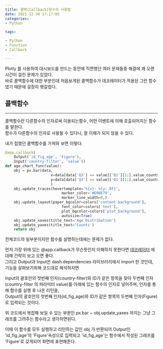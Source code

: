 ```yaml
---
title: 콜백(Callback)함수의 사용법
date: 2021-12-30 17:17:05  
categories: 
- Python

tags:

- Python
- Function
- Callback

---
```


Plotly 를 사용하여 대시보드를 만드는 동안에 직면했던 여러 문제들중 해결에 꽤 오랜시간이 걸린 문제가 있었다.  
바로 콜백함수에 대한 부분인데 처음보게된 콜백함수가 데코레이터가 적용된 그런 함수였기 때문에 굉장히 헷갈렸다.

## 콜백함수

---
콜백함수란 다른함수의 인자로써 이용되는함수, 어떤 이벤트에 의해 호출되어지는 함수를 말한다.  
함수가 다른함수의 인자로 사용될 수 있다니, 잘 이해가 되지 않을 수 있다.

내가 접했던 콜백함수를 가져와 보면 이렇다.

```python
@app.callback(
    Output('id_fig_age', 'Figure'),
    Input('country-filter', 'value'))
def age_chart_func(value):
    obj = px.bar(data,
                     x=data[data['Q3'] == value]['Q1'][1:].value_counts().sort_index().index,
                     y=data[data['Q3'] == value]['Q1'][1:].value_counts().sort_index().values,
                     )
    obj.update_traces(hovertemplate='%{x}: %{y:.0f}',
                          marker_color='#E08E79',
                          marker_line_width=0,)
    obj.update_layout(paper_bgcolor=colors['content-background'],
                          font_color=colors['text'],
                          plot_bgcolor=colors['plot_background'],
                          autosize=True)
    obj.update_xaxes(title_text='Age Distribution')
    obj.update_yaxes(title_text='Counts')
    return obj
```

전체코드의 일부분이지만 함수를 설명하는데에는 문제가 없다.  

먼저 가장 위에 있는 @app.callback가 무슨뜻인지 이해하지 못한다면 [데코레이터](https://cincu4221.github.io/2021/12/07/Python-Decorator/) 에 대해 간략히 보고 오면 좋다.  
그리고 Output과 Input은 dash.dependencies 라이브러리에서 import 한 것인데, 기능을 살펴보기위해 코드대로 해석하자면  

Input의 괄호안의 첫번째 인자(country-filter)와 ID가 같은 항목을 찾아 두번째 인자(country-filter 의 파라미터 value)를 아래에 있는 함수의 인자로 넣어주며, 인자를 통해 함수를 실행 후 나온 리턴을,  
Output의 괄호안의 첫번째 인자(id_fig_age)와 ID가 같은 항목의 두번째 인자(Figure)로 입력되는 것이다.

위 코드에서 복잡해 보일 수 있는 부분인 px.bar ~ obj.update_yaxes 까지는 그냥 그래프를 그려주는 함수라고 생각하면된다.

이때 이 함수를 모두 실행하고 리턴하는 값인 obj 가 반환되어 Output인 'id_fig_age'의 'Figure'속성으로 입력되고 'id_fig_age'는 함수에서 작성된 그래프를 'Figure'로 갖게되어 화면에 표현해준다.

